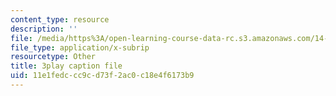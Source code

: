 ```yaml
---
content_type: resource
description: ''
file: /media/https%3A/open-learning-course-data-rc.s3.amazonaws.com/14-01-principles-of-microeconomics-fall-2018/11e1fedccc9cd73f2ac0c18e4f6173b9_osaVeUBA0Qk.srt
file_type: application/x-subrip
resourcetype: Other
title: 3play caption file
uid: 11e1fedc-cc9c-d73f-2ac0-c18e4f6173b9
---
```

